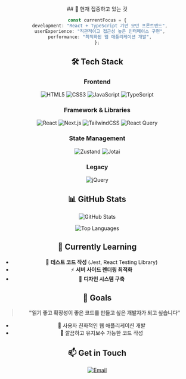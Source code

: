 <div align="center">
## 🚀 현재 집중하고 있는 것

```typescript
const currentFocus = {
  development: "React + TypeScript 기반 모던 프론트엔드",
  userExperience: "직관적이고 접근성 높은 인터페이스 구현",
  performance: "최적화된 웹 애플리케이션 개발",
};
```

## 🛠️ Tech Stack

### Frontend
![HTML5](https://img.shields.io/badge/-HTML5-E34F26?style=for-the-badge&logo=html5&logoColor=white)
![CSS3](https://img.shields.io/badge/-CSS3-1572B6?style=for-the-badge&logo=css3&logoColor=white)
![JavaScript](https://img.shields.io/badge/-JavaScript-F7DF1E?style=for-the-badge&logo=javascript&logoColor=black)
![TypeScript](https://img.shields.io/badge/-TypeScript-3178C6?style=for-the-badge&logo=typescript&logoColor=white)

### Framework & Libraries
![React](https://img.shields.io/badge/-React-61DAFB?style=for-the-badge&logo=react&logoColor=black)
![Next.js](https://img.shields.io/badge/-Next.js-000000?style=for-the-badge&logo=next.js&logoColor=white)
![TailwindCSS](https://img.shields.io/badge/-TailwindCSS-38B2AC?style=for-the-badge&logo=tailwind-css&logoColor=white)
![React Query](https://img.shields.io/badge/-React%20Query-FF4154?style=for-the-badge&logo=react-query&logoColor=white)

### State Management
![Zustand](https://img.shields.io/badge/-Zustand-2D3748?style=for-the-badge&logo=react&logoColor=white)
![Jotai](https://img.shields.io/badge/-Jotai-000000?style=for-the-badge&logo=react&logoColor=white)

### Legacy
![jQuery](https://img.shields.io/badge/-jQuery-0769AD?style=for-the-badge&logo=jquery&logoColor=white)

## 📊 GitHub Stats

<div align="center">

![GitHub Stats](https://github-readme-stats.vercel.app/api?username=hi-tomato&show_icons=true&theme=tokyonight&hide_border=true&bg_color=0d1117)

![Top Languages](https://github-readme-stats.vercel.app/api/top-langs/?username=hi-tomato&layout=compact&theme=tokyonight&hide_border=true&bg_color=0d1117)

</div>

## 🌱 Currently Learning

- 🧪 **테스트 코드 작성** (Jest, React Testing Library)
- ⚡ **서버 사이드 렌더링 최적화**
- 🎨 **디자인 시스템 구축**

## 🎯 Goals

> **"읽기 좋고 확장성이 좋은 코드를 만들고 싶은 개발자가 되고 싶습니다"**

- 📱 사용자 친화적인 웹 애플리케이션 개발
- 🧹 깔끔하고 유지보수 가능한 코드 작성

## 📫 Get in Touch

<div align="center">

[![Email](https://img.shields.io/badge/-Email-D14836?style=for-the-badge&logo=gmail&logoColor=white)](mailto:tmdwns0927@naver.com)

</div>
